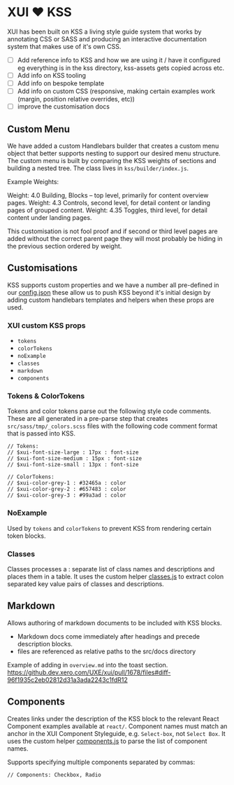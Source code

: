 # XUI ❤️ KSS

XUI has been built on KSS a living style guide system that works by annotating CSS or SASS and producing an interactive documentation system that makes use of it's own CSS.

- [ ] Add reference info to KSS and how we are using it / have it configured eg everything is in the kss directory, kss-assets gets copied across etc.
- [ ] Add info on KSS tooling
- [ ] Add info on bespoke template
- [ ] Add info on custom CSS (responsive, making certain examples work (margin, position relative overrides, etc))
- [ ] improve the customisation docs

## Custom Menu

We have added a custom Handlebars builder that creates a custom menu object that better supports nesting to support our desired menu structure. The custom menu is built by comparing the KSS weights of sections and building a nested tree. The class lives in `kss/builder/index.js`.

Example Weights:

Weight: 4.0 Building, Blocks – top level, primarily for content overview pages.
Weight: 4.3 Controls, second level, for detail content or landing pages of grouped content.
Weight: 4.35 Toggles, third level, for detail content under landing pages.

This customisation is not fool proof and if second or third level pages are added without the correct parent page they will most probably be hiding in the previous section ordered by weight.

## Customisations

KSS supports custom properties and we have a number all pre-defined in our [config.json](https://github.dev.xero.com/UXE/xui/blob/master/kss/config.json#L3) these allow us to push KSS beyond it's initial design by adding custom handlebars templates and helpers when these props are used.

### XUI custom KSS props

* `tokens`
* `colorTokens`
* `noExample`
* `classes`
* `markdown`
* `components`

### Tokens & ColorTokens

Tokens and color tokens parse out the following style code comments.
These are all generated in a pre-parse step that creates `src/sass/tmp/_colors.scss` files with the following code comment format that is passed into KSS.

```
// Tokens:
// $xui-font-size-large : 17px : font-size
// $xui-font-size-medium : 15px : font-size
// $xui-font-size-small : 13px : font-size
```

```
// ColorTokens:
// $xui-color-grey-1 : #32465a : color
// $xui-color-grey-2 : #657483 : color
// $xui-color-grey-3 : #99a3ad : color
```

### NoExample

Used by `tokens` and `colorTokens` to prevent KSS from rendering certain token blocks.

### Classes

Classes processes a : separate list of class names and descriptions and places them in a table. It uses the custom helper [classes.js](https://github.dev.xero.com/UXE/xui/blob/master/kss/builder/extend/classes.js) to extract colon separated key value pairs of classes and descriptions.

## Markdown

Allows authoring of markdown documents to be included with KSS blocks.

* Markdown docs come immediately after headings and precede description blocks.
* files are referenced as relative paths to the src/docs directory

Example of adding in `overview.md` into the toast section.
https://github.dev.xero.com/UXE/xui/pull/1678/files#diff-96f1935c2eb02812d31a3ada2243c1fdR12

## Components

Creates links under the description of the KSS block to the relevant React Component examples available at `react/`. Component names must match an anchor in the XUI Component Styleguide, e.g. `Select-box`, not `Select Box`. It uses the custom helper [components.js](https://github.dev.xero.com/UXE/xui/blob/master/kss/builder/extend/classes.js) to parse the list of component names.

Supports specifying multiple components separated by commas:
```
// Components: Checkbox, Radio
```
